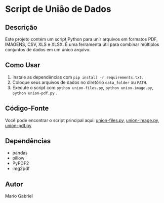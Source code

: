 # Script de União de Dados

## Descrição
Este projeto contém um script Python para unir arquivos em formatos PDF, IMAGENS, CSV, XLS e XLSX. É uma ferramenta útil para combinar múltiplos conjuntos de dados em um único arquivo.

## Como Usar
1. Instale as dependências com `pip install -r requirements.txt`.
2. Coloque seus arquivos de dados no diretório `data_folder` ou `PATH`.
3. Execute o script com `python union-files.py`, `python union-image.py`, `python union-pdf.py` .

## Código-Fonte
Você pode encontrar o script principal aqui: [union-files.py](./union-files.py), [union-image.py](./union-image.py), [union-pdf.py](./union-pdf.py)

## Dependências
- pandas
- pillow
- PyPDF2
- img2pdf

## Autor
Mario Gabriel
